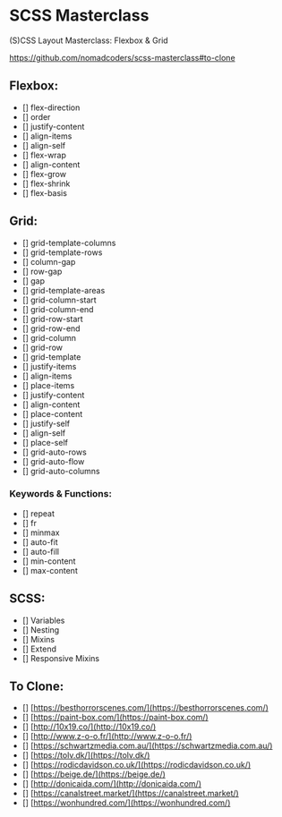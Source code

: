 # SCSS Masterclass

(S)CSS Layout Masterclass: Flexbox & Grid

https://github.com/nomadcoders/scss-masterclass#to-clone

## Flexbox:

- [] flex-direction
- [] order
- [] justify-content
- [] align-items
- [] align-self
- [] flex-wrap
- [] align-content
- [] flex-grow
- [] flex-shrink
- [] flex-basis

## Grid:

- [] grid-template-columns
- [] grid-template-rows
- [] column-gap
- [] row-gap
- [] gap
- [] grid-template-areas
- [] grid-column-start
- [] grid-column-end
- [] grid-row-start
- [] grid-row-end
- [] grid-column
- [] grid-row
- [] grid-template
- [] justify-items
- [] align-items
- [] place-items
- [] justify-content
- [] align-content
- [] place-content
- [] justify-self
- [] align-self
- [] place-self
- [] grid-auto-rows
- [] grid-auto-flow
- [] grid-auto-columns

### Keywords & Functions:

- [] repeat
- [] fr
- [] minmax
- [] auto-fit
- [] auto-fill
- [] min-content
- [] max-content

## SCSS:

- [] Variables
- [] Nesting
- [] Mixins
- [] Extend
- [] Responsive Mixins

## To Clone:

- [] [https://besthorrorscenes.com/](https://besthorrorscenes.com/)
- [] [https://paint-box.com/](https://paint-box.com/)
- [] [http://10x19.co/](http://10x19.co/)
- [] [http://www.z-o-o.fr/](http://www.z-o-o.fr/)
- [] [https://schwartzmedia.com.au/](https://schwartzmedia.com.au/)
- [] [https://tolv.dk/](https://tolv.dk/)
- [] [https://rodicdavidson.co.uk/](https://rodicdavidson.co.uk/)
- [] [https://beige.de/](https://beige.de/)
- [] [http://donicaida.com/](http://donicaida.com/)
- [] [https://canalstreet.market/](https://canalstreet.market/)
- [] [https://wonhundred.com/](https://wonhundred.com/)